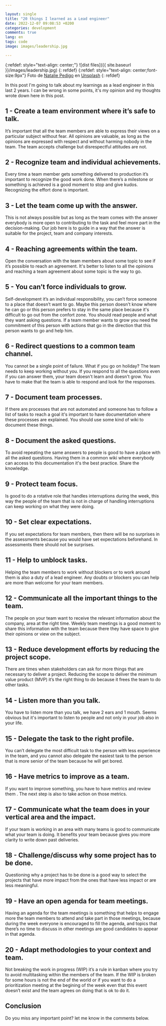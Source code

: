 ```yaml
---

layout: single
title: "20 things I learned as a Lead engineer"
date: 2022-12-07 09:08:53 +0200
categories: development
comments: true
lang: en
tags: code
image: images/leadership.jpg

---
```


{:refdef: style="text-align: center;"}
![dist files]({{ site.baseurl }}/images/leadership.jpg)
{: refdef}
{:refdef: style="text-align: center;font-size:9px"}
Foto de <a href="https://unsplash.com/@nataliepedigo?utm_source=unsplash&utm_medium=referral&utm_content=creditCopyText">Natalie Pedigo</a> en <a href="https://unsplash.com/es/s/fotos/leadership?utm_source=unsplash&utm_medium=referral&utm_content=creditCopyText">Unsplash</a>
{: refdef} 

In this post I'm going to talk about my learnings as a lead engineer in this last 2 years. I can be wrong in some points, it's my opinion and my thoughts wrote down here in this post.  

1 - Create a team environment where it’s safe to talk.
------------------------------------------------------
It’s important that all the team members are able to express their views on a particular subject without fear. All opinions are valuable, as long as the opinions are expressed with respect and without harming nobody in the team. The team accepts challenge but disrespectful attitudes are not. 

2 - Recognize team and individual achievements.
------------------------------------------------------
Every time a team member gets something delivered to production it’s important to recognize the good work done. When there’s a milestone or something is achieved is a good moment to stop and give kudos. Recognizing the effort done is important.

3 - Let the team come up with the answer.
------------------------------------------------------
This is not always possible but as long as the team comes with the answer everybody is more open to contributing to the task and feel more part in the decision-making. Our job here is to guide in a way that the answer is suitable for the project, team and company interests.

4 - Reaching agreements within the team.
------------------------------------------------------
Open the conversation with the team members about some topic to see if it’s possible to reach an agreement. It's better to listen to all the opinions and reaching a team agreement about some topic is the way to go.  

5 - You can’t force individuals to grow.
------------------------------------------------------
Self-development it’s an individual responsibility, you can’t force someone to a place that doesn’t want to go. Maybe this person doesn't know where he can go or this person prefers to stay in the same place because it's difficult to go out from the confort zone. You should read people and what they want asking questions. If a team member wants to grow you need the commitment of this person with actions that go in the direction that this person wants to go and help him.

6 - Redirect questions to a common team channel.
------------------------------------------------------
You cannot be a single point of failure. What if you go on holiday? The team needs to keep working without you. If you respond to all the questions even if you can answer them, your team doesn't learn and doesn't grow. You have to make that the team is able to respond and look for the responses.

7 - Document team processes.
------------------------------------------------------
If there are processes that are not automated and someone has to follow a list of tasks to reach a goal it's important to have documentation where these processes are explained. You should use some kind of wiki to document these things.

8 - Document the asked questions.
------------------------------------------------------
To avoid repeating the same answers to people is good to have a place with all the asked questions. Having them in a common wiki where everybody can access to this documentation it's the best practice. Share the knowledge.

9 - Protect team focus.
------------------------------------------------------
Is good to do a rotative role that handles interruptions during the week, this way the people of the team that is not in charge of handling interruptions can keep working on what they were doing.

10 - Set clear expectations.
------------------------------------------------------
If you set expectations for team members, then there will be no surprises in the assessments because you would have set expectations beforehand. In assessments there should not be surprises.

11 - Help to unblock tasks.
------------------------------------------------------
Helping the team members to work without blockers or to work around them is also a duty of a lead engineer. Any doubts or blockers you can help are more than welcome for your team members.

12 - Communicate all the important things to the team.
------------------------------------------------------
The people on your team want to receive the relevant information about the company, area at the right time. Weekly team meetings is a good moment to share this information with the team because there they have space to give their opinions or view on the subject.

13 - Reduce development efforts by reducing the project scope.
--------------------------------------------------------------
There are times when stakeholders can ask for more things that are necessary to deliver a project. Reducing the scope to deliver the minimum value product (MVP) it’s the right thing to do because it frees the team to do other tasks.

14 - Listen more than you talk.
------------------------------------------------------
You have to listen more than you talk, we have 2 ears and 1 mouth. Seems obvious but it's important to listen to people and not only in your job also in your life.

15 - Delegate the task to the right profile.
------------------------------------------------------
You can’t delegate the most difficult task to the person with less experience in the team, and you cannot also delegate the easiest task to the person that is more senior of the team because he will get bored. 

16 - Have metrics to improve as a team.
------------------------------------------------------
If you want to improve something, you have to have metrics and review them . The next step is also to take action on those metrics.

17 - Communicate what the team does in your vertical area and the impact.
-------------------------------------------------------------------------
If your team is working in an area with many teams is good to communicate what your team is doing. It benefits your team because gives you more clarity to write down past deliveries.

18 - Challenge/discuss why some project has to be done.
------------------------------------------------------
Questioning why a project has to be done is a good way to select the projects that have more impact from the ones that have less impact or are less meaningful.

19 - Have an open agenda for team meetings.
------------------------------------------------------
Having an agenda for the team meetings is something that helps to engage more the team members to attend and take part in those meetings, because during the week everyone is encouraged to fill the agenda, and topics that there’s no time to discuss in other meetings are good candidates to appear in that agenda.

20 - Adapt methodologies to your context and team.
---------------------------------------------------------------
Not breaking the work in progress (WIP) it’s a rule in kanban where you try to avoid multitasking within the members of the team. If the WIP is broken for some hours is not the end of the world or if you want to do a prioritization meeting at the begining of the week even that this event doesn’t exist and the team agrees on doing that is ok to do it.

Conclusion
------------
Do you miss any important point? let me know in the comments below.